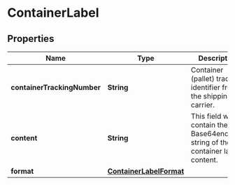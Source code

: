 # ContainerLabel

## Properties
Name | Type | Description | Notes
------------ | ------------- | ------------- | -------------
**containerTrackingNumber** | **String** | Container (pallet) tracking identifier from the shipping carrier. |  [optional]
**content** | **String** | This field will contain the Base64encoded string of the container label content. | 
**format** | [**ContainerLabelFormat**](ContainerLabelFormat.md) |  | 
